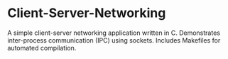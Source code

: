 # Client-Server-Networking
A simple client-server networking application written in C.  Demonstrates inter-process communication (IPC) using sockets. Includes Makefiles for automated compilation.

